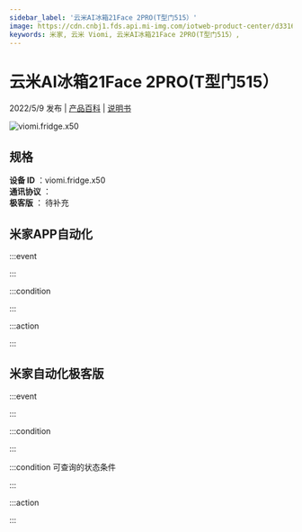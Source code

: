 ```yaml
---
sidebar_label: '云米AI冰箱21Face 2PRO(T型门515）'
image: https://cdn.cnbj1.fds.api.mi-img.com/iotweb-product-center/d3316d96bf77913b764f8acc2d98e03e_1650267961009.png?GalaxyAccessKeyId=AKVGLQWBOVIRQ3XLEW&Expires=9223372036854775807&Signature=qYWdsaZYzOxq+MaZWPmje/4K1zc=
keywords: 米家, 云米 Viomi, 云米AI冰箱21Face 2PRO(T型门515）, 
---
```

# 云米AI冰箱21Face 2PRO(T型门515）

2022/5/9 发布 | [产品百科](https://home.mi.com/webapp/content/baike/product/index.html?model=viomi.fridge.x50/) | [说明书](https://home.mi.com/views/introduction.html?model=viomi.fridge.x50&region=cn)

![viomi.fridge.x50](https://cdn.cnbj1.fds.api.mi-img.com/iotweb-product-center/d3316d96bf77913b764f8acc2d98e03e_1650267961009.png?GalaxyAccessKeyId=AKVGLQWBOVIRQ3XLEW&Expires=9223372036854775807&Signature=qYWdsaZYzOxq+MaZWPmje/4K1zc=)

## 规格  
> 
**设备 ID** ：viomi.fridge.x50  
**通讯协议** ：  
**极客版**  ： 待补充 


## 米家APP自动化  

:::event  

:::

:::condition  

:::

:::action   

:::

## 米家自动化极客版  

:::event  

:::

:::condition  

:::

:::condition 可查询的状态条件  

:::

:::action  

:::

        
